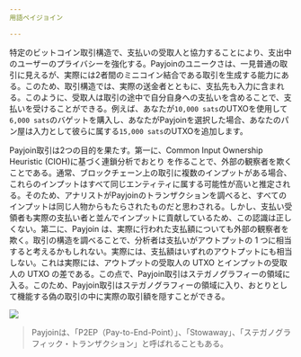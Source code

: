 ```yaml
---
用語ペイジョイン

---
```

特定のビットコイン取引構造で、支払いの受取人と協力することにより、支出中のユーザーのプライバシーを強化する。Payjoinのユニークさは、一見普通の取引に見えるが、実際には2者間のミニコイン結合である取引を生成する能力にある。このため、取引構造では、実際の送金者とともに、支払先も入力に含まれる。このように、受取人は取引の途中で自分自身への支払いを含めることで、支払いを受けることができる。例えば、あなたが`10,000 sats`のUTXOを使用して`6,000 sats`のバゲットを購入し、あなたがPayjoinを選択した場合、あなたのパン屋は入力として彼らに属する`15,000 sats`のUTXOを追加します。

Payjoin取引は2つの目的を果たす。第一に、Common Input Ownership Heuristic (CIOH)に基づく連鎖分析でおとり を作ることで、外部の観察者を欺くことである。通常、ブロックチェーン上の取引に複数のインプットがある場合、これらのインプットはすべて同じエンティティに属する可能性が高いと推定される。そのため、アナリストがPayjoinのトランザクションを調べると、すべてのインプットは同じ人物からもたらされたものだと思わされる。しかし、支払い受領者も実際の支払い者と並んでインプットに貢献しているため、この認識は正しくない。第二に、Payjoin は、実際に行われた支払額についても外部の観察者を欺く。取引の構造を調べることで、分析者は支払いがアウトプットの 1 つに相当すると考えるかもしれない。実際には、支払額はいずれのアウトプットにも相当しない。これは実際には、アウトプットの受取人の UTXO とインプットの受取人の UTXO の差である。この点で、Payjoin取引はステガノグラフィーの領域に入る。このため、Payjoin取引はステガノグラフィーの領域に入り、おとりとして機能する偽の取引の中に実際の取引額を隠すことができる。

![](../../dictionnaire/assets/14.webp)

> Payjoinは、「P2EP（Pay-to-End-Point）」、「Stowaway」、「ステガノグラフィック・トランザクション」と呼ばれることもある。